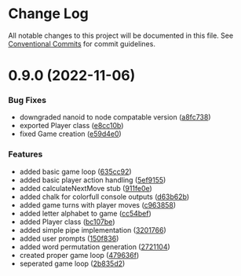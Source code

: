# Change Log

All notable changes to this project will be documented in this file.
See [Conventional Commits](https://conventionalcommits.org) for commit guidelines.

# 0.9.0 (2022-11-06)

### Bug Fixes

- downgraded nanoid to node compatable version ([a8fc738](https://github.com/kputnins/scrabble-ai/commit/a8fc73805e988c303cd31a621b8726815f5d8078))
- exported Player class ([e8cc10b](https://github.com/kputnins/scrabble-ai/commit/e8cc10b02e4361227f283ed5d755d3d80f6eb68d))
- fixed Game creation ([e59d4e0](https://github.com/kputnins/scrabble-ai/commit/e59d4e0b9c7fd5b7cb9eee043eb9c2c7cc1f1a33))

### Features

- added basic game loop ([635cc92](https://github.com/kputnins/scrabble-ai/commit/635cc92a54129c793dbd29cad661d608ad405bb7))
- added basic player action handling ([5ef9155](https://github.com/kputnins/scrabble-ai/commit/5ef9155bfba226bc4d8c683ee6f3970384f666c7))
- added calculateNextMove stub ([911fe0e](https://github.com/kputnins/scrabble-ai/commit/911fe0e5f7cf6bb4acedd6c20ab2f847707cefbe))
- added chalk for colorfull console outputs ([d63b62b](https://github.com/kputnins/scrabble-ai/commit/d63b62b6ebf5fa7606f8b2a8a9a04a5690748450))
- added game turns with player moves ([c963858](https://github.com/kputnins/scrabble-ai/commit/c963858d2578931186ac86f4c813483dfebc34ab))
- added letter alphabet to game ([cc54bef](https://github.com/kputnins/scrabble-ai/commit/cc54bef9ede1ddb209150e08afeaa3283b8ff930))
- added Player class ([bc107be](https://github.com/kputnins/scrabble-ai/commit/bc107be902cb01ba4f78a160725b3df58838c817))
- added simple pipe implementation ([3201766](https://github.com/kputnins/scrabble-ai/commit/3201766e7052225b754aa2a5a6a1d0ec78c472bf))
- added user prompts ([150f836](https://github.com/kputnins/scrabble-ai/commit/150f8369489d4695ec097f1c6656b693b1a00f3c))
- added word permutation generation ([2721104](https://github.com/kputnins/scrabble-ai/commit/2721104941e639116248fdd3178ca188fed040a4))
- created proper game loop ([479636f](https://github.com/kputnins/scrabble-ai/commit/479636f06ea8c062ffe2e153c1ea12ba8fc2ea24))
- seperated game loop ([2b835d2](https://github.com/kputnins/scrabble-ai/commit/2b835d2f5e096554fe58dd1d6b7a5ece806dd45c))
